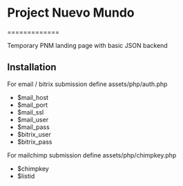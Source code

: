 # Project Nuevo Mundo
=============

Temporary PNM landing page with basic JSON backend

Installation
------------

For email / bitrix submission define assets/php/auth.php

* $mail_host
* $mail_port
* $mail_ssl
* $mail_user
* $mail_pass
* $bitrix_user
* $bitrix_pass

For mailchimp submission define assets/php/chimpkey.php

* $chimpkey
* $listid